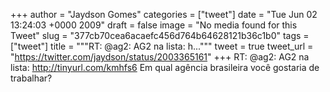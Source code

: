 
+++
author = "Jaydson Gomes"
categories = ["tweet"]
date = "Tue Jun 02 13:24:03 +0000 2009"
draft = false
image = "No media found for this Tweet"
slug = "377cb70cea6acaefc456d764b64628121b36c1b0"
tags = ["tweet"]
title = """RT: @ag2: AG2 na lista: h..."""
tweet = true
tweet_url = "https://twitter.com/jaydson/status/2003365161"
+++
RT: @ag2: AG2 na lista: http://tinyurl.com/kmhfs6 Em qual agência brasileira você gostaria de trabalhar?
